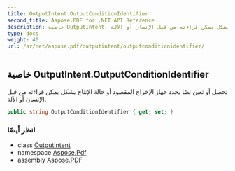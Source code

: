 ```yaml
---
title: OutputIntent.OutputConditionIdentifier
second_title: Aspose.PDF for .NET API Reference
description: خاصية OutputIntent. تحصل أو تعين نصًا يحدد جهاز الإخراج المقصود أو حالة الإنتاج بشكل يمكن قراءته من قبل الإنسان أو الآلة
type: docs
weight: 40
url: /ar/net/aspose.pdf/outputintent/outputconditionidentifier/
---
```

## خاصية OutputIntent.OutputConditionIdentifier

تحصل أو تعين نصًا يحدد جهاز الإخراج المقصود أو حالة الإنتاج بشكل يمكن قراءته من قبل الإنسان أو الآلة.

```csharp
public string OutputConditionIdentifier { get; set; }
```

### انظر أيضًا

* class [OutputIntent](../)
* namespace [Aspose.Pdf](../../../aspose.pdf/)
* assembly [Aspose.PDF](../../../)